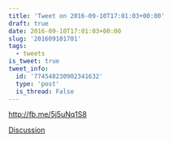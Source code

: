 ```yaml
---
title: 'Tweet on 2016-09-10T17:01:03+00:00'
draft: true
date: 2016-09-10T17:01:03+00:00
slug: '201609101701'
tags:
  - tweets
is_tweet: true
tweet_info:
  id: '774548230902341632'
  type: 'post'
  is_thread: False
---
```




<http://fb.me/5j5uNq1S8>

[Discussion](https://x.com/sytelus/status/774548230902341632)
